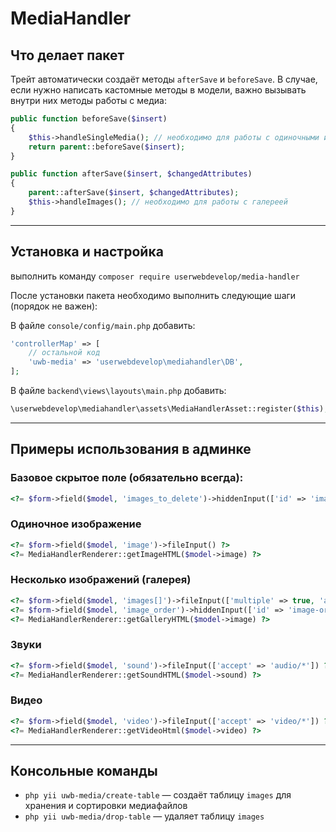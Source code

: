 # MediaHandler

## Что делает пакет

Трейт автоматически создаёт методы `afterSave` и `beforeSave`.
В случае, если нужно написать кастомные методы в модели, важно вызывать внутри них методы работы с медиа:

```php
public function beforeSave($insert)
{
    $this->handleSingleMedia(); // необходимо для работы с одиночными изображениями
    return parent::beforeSave($insert);
}

public function afterSave($insert, $changedAttributes)
{
    parent::afterSave($insert, $changedAttributes);
    $this->handleImages(); // необходимо для работы с галереей
}
```

---

## Установка и настройка

выполнить команду `composer require userwebdevelop/media-handler`

После установки пакета необходимо выполнить следующие шаги (порядок не важен):

В файле `console/config/main.php` добавить:

```php
'controllerMap' => [
    // остальной код
    'uwb-media' => 'userwebdevelop\mediahandler\DB',
];
```
В файле `backend\views\layouts\main.php` добавить:
```php
\userwebdevelop\mediahandler\assets\MediaHandlerAsset::register($this);
```
---

## Примеры использования в админке

### Базовое скрытое поле (обязательно всегда):

```php
<?= $form->field($model, 'images_to_delete')->hiddenInput(['id' => 'images-to-delete'])->label(false) ?>
```

### Одиночное изображение

```php
<?= $form->field($model, 'image')->fileInput() ?>
<?= MediaHandlerRenderer::getImageHTML($model->image) ?>
```

### Несколько изображений (галерея)

```php
<?= $form->field($model, 'images[]')->fileInput(['multiple' => true, 'accept' => 'image/*']) ?>
<?= $form->field($model, 'image_order')->hiddenInput(['id' => 'image-order'])->label(false) ?>
<?= MediaHandlerRenderer::getGalleryHTML($model->image) ?>
```

### Звуки

```php
<?= $form->field($model, 'sound')->fileInput(['accept' => 'audio/*']) ?>
<?= MediaHandlerRenderer::getSoundHTML($model->sound) ?>
```

### Видео

```php
<?= $form->field($model, 'video')->fileInput(['accept' => 'video/*']) ?>
<?= MediaHandlerRenderer::getVideoHtml($model->video) ?>
```

---

## Консольные команды

* `php yii uwb-media/create-table` — создаёт таблицу `images` для хранения и сортировки медиафайлов
* `php yii uwb-media/drop-table` — удаляет таблицу `images`